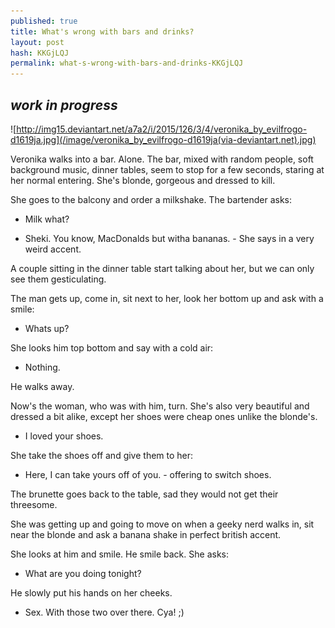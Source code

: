 ```yaml
---
published: true
title: What's wrong with bars and drinks?
layout: post
hash: KKGjLQJ
permalink: what-s-wrong-with-bars-and-drinks-KKGjLQJ
---
```

## *work in progress*

![http://img15.deviantart.net/a7a2/i/2015/126/3/4/veronika_by_evilfrogo-d1619ja.jpg](/image/veronika_by_evilfrogo-d1619ja(via-deviantart.net).jpg)

Veronika walks into a bar. Alone. The bar, mixed with random people, soft background music, dinner tables, seem to stop for a few seconds, staring at her normal entering. She's blonde, gorgeous and dressed to kill.

She goes to the balcony and order a milkshake. The bartender asks:

- Milk what?

- Sheki. You know, MacDonalds but witha bananas. - She says in a very weird accent.

A couple sitting in the dinner table start talking about her, but we can only see them gesticulating.

The man gets up, come in, sit next to her, look her bottom up and ask with a smile:

- Whats up?

She looks him top bottom and say with a cold air:

- Nothing.

He walks away.

Now's the woman, who was with him, turn. She's also very beautiful and dressed a bit alike, except her shoes were cheap ones unlike the blonde's.

- I loved your shoes.

She take the shoes off and give them to her:

- Here, I can take yours off of you. - offering to switch shoes.

The brunette goes back to the table, sad they would not get their threesome.

She was getting up and going to move on when a geeky nerd walks in, sit near the blonde and ask a banana shake in perfect british accent.

She looks at him and smile. He smile back. She asks:

- What are you doing tonight?

He slowly put his hands on her cheeks.

- Sex. With those two over there. Cya! ;)
